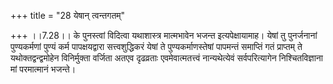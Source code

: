+++
title = "28 येषान् त्वन्तगतम्"

+++
।।7.28।। के पुनस्त्वां विदित्वा यथाशास्त्र मात्मभावेन भजन्त
इत्यपेक्षायामाह। येषां तु पुनर्जनानां पुण्यकर्मणां पुण्यं कर्म
पापक्षयद्वारा सत्त्वशुद्धिकरं येषां ते पुण्यकर्माणस्तेषां पापमन्तं
समाप्तिं गतं प्राप्तम् ते यथोक्तद्वन्द्वमोहेन विनिर्मुक्ता वर्जिता अतएव
दृढव्रताः एवमेवात्मतत्त्वं नान्यथेत्येवं सर्वपरित्यागेन निश्चितविज्ञाना
मां परमात्मानं भजन्ते।
